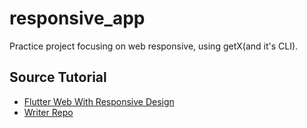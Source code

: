 # responsive_app

Practice project focusing on web responsive, using getX(and it's CLI).

## Source Tutorial

- [Flutter Web With Responsive Design](https://blog.codemagic.io/flutter-web-getting-started-with-responsive-design/)
- [Writer Repo](https://github.com/sbis04/explore)
